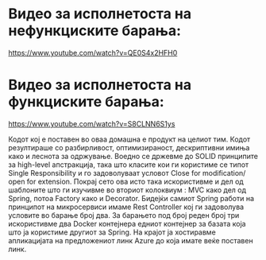 # Видео за исполнетоста на нефункциските барања:

https://www.youtube.com/watch?v=QE0S4x2HFH0

# Видео за исполнетоста на функциските барања:

https://www.youtube.com/watch?v=S8CLNN6S1ys


Кодот кој е поставен во оваа домашна е продукт на целиот тим. Кодот резултираше со разбирливост, оптимизираност, дескриптивни имиња како и леснота за одржување. Воедно се држевме до SOLID принципите за high-level апстракција, така што класите кои ги користиме  се типот Single Responsibility и го задоволуваат условот Close for modification/ open for extension. Покрај сето ова исто така искористивме и дел од шаблоните што ги изучивме во вториот колоквиум : MVC како дел од Spring, потоа Factory како и Decorator. Бидејќи самиот Spring работи на принципот на микросервиси имаме Rest Controller кој ги задоволува условите во барање број  два. За барањето под број реден број три искористивме два Docker контејнера едниот контејнер за базата која што ја користиме другиот за Spring. На крајот ја хостиравме апликацијата на предложениот линк Azure до која имате веќе поставен линк.
